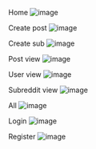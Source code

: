 Home
![image](https://github.com/pwojcieszak/redditClone/assets/86632496/5cac36a6-0978-4eb2-b966-d4ed56c425ed)

Create post
![image](https://github.com/pwojcieszak/redditClone/assets/86632496/06264898-7f85-457a-8c04-eef6bc34af67)

Create sub
![image](https://github.com/pwojcieszak/redditClone/assets/86632496/5b610323-2531-46f0-b8ef-e172f1c5843e)

Post view
![image](https://github.com/pwojcieszak/redditClone/assets/86632496/99d3234d-d19c-447f-a580-c72a32cf008c)

User view
![image](https://github.com/pwojcieszak/redditClone/assets/86632496/4cbcf006-9ac4-44e1-8d2e-c0e2246fb8f2)

Subreddit view
![image](https://github.com/pwojcieszak/redditClone/assets/86632496/11ea5d6d-112c-45b6-b537-ae062ad43451)

All
![image](https://github.com/pwojcieszak/redditClone/assets/86632496/fe693f6d-9022-4f81-adb5-8cef5d684662)

Login
![image](https://github.com/pwojcieszak/redditClone/assets/86632496/d5ee1d0e-3709-4672-8998-c0a4bbd3545c)

Register
![image](https://github.com/pwojcieszak/redditClone/assets/86632496/f4a99bd7-0c72-4232-a7a5-15b061e84f0d)
